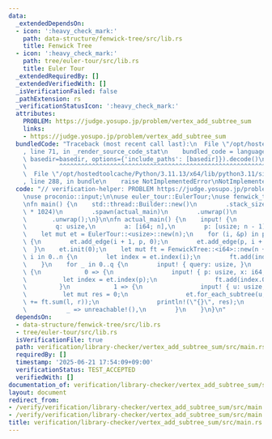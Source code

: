 ```yaml
---
data:
  _extendedDependsOn:
  - icon: ':heavy_check_mark:'
    path: data-structure/fenwick-tree/src/lib.rs
    title: Fenwick Tree
  - icon: ':heavy_check_mark:'
    path: tree/euler-tour/src/lib.rs
    title: Euler Tour
  _extendedRequiredBy: []
  _extendedVerifiedWith: []
  _isVerificationFailed: false
  _pathExtension: rs
  _verificationStatusIcon: ':heavy_check_mark:'
  attributes:
    PROBLEM: https://judge.yosupo.jp/problem/vertex_add_subtree_sum
    links:
    - https://judge.yosupo.jp/problem/vertex_add_subtree_sum
  bundledCode: "Traceback (most recent call last):\n  File \"/opt/hostedtoolcache/Python/3.11.13/x64/lib/python3.11/site-packages/onlinejudge_verify/documentation/build.py\"\
    , line 71, in _render_source_code_stat\n    bundled_code = language.bundle(stat.path,\
    \ basedir=basedir, options={'include_paths': [basedir]}).decode()\n          \
    \         ^^^^^^^^^^^^^^^^^^^^^^^^^^^^^^^^^^^^^^^^^^^^^^^^^^^^^^^^^^^^^^^^^^^^^^^^^^^^^^^^^\n\
    \  File \"/opt/hostedtoolcache/Python/3.11.13/x64/lib/python3.11/site-packages/onlinejudge_verify/languages/rust.py\"\
    , line 288, in bundle\n    raise NotImplementedError\nNotImplementedError\n"
  code: "// verification-helper: PROBLEM https://judge.yosupo.jp/problem/vertex_add_subtree_sum\n\
    \nuse proconio::input;\n\nuse euler_tour::EulerTour;\nuse fenwick_tree::FenwickTree;\n\
    \nfn main() {\n    std::thread::Builder::new()\n        .stack_size(64 * 1024\
    \ * 1024)\n        .spawn(actual_main)\n        .unwrap()\n        .join()\n \
    \       .unwrap();\n}\n\nfn actual_main() {\n    input! {\n        n: usize,\n\
    \        q: usize,\n        a: [i64; n],\n        p: [usize; n - 1],\n    }\n\
    \    let mut et = EulerTour::<usize>::new(n);\n    for (i, &p) in p.iter().enumerate()\
    \ {\n        et.add_edge(i + 1, p, 0);\n        et.add_edge(p, i + 1, 0);\n  \
    \  }\n    et.init(0);\n    let mut ft = FenwickTree::<i64>::new(n + n);\n    for\
    \ i in 0..n {\n        let index = et.index(i);\n        ft.add(index.0, a[i]);\n\
    \    }\n    for _ in 0..q {\n        input! { query: usize, }\n        match query\
    \ {\n            0 => {\n                input! { p: usize, x: i64, }\n      \
    \          let index = et.index(p);\n                ft.add(index.0, x);\n   \
    \         }\n            1 => {\n                input! { u: usize, }\n      \
    \          let mut res = 0;\n                et.for_each_subtree(u, |l, r| res\
    \ += ft.sum(l, r));\n                println!(\"{}\", res);\n            }\n \
    \           _ => unreachable!(),\n        }\n    }\n}\n"
  dependsOn:
  - data-structure/fenwick-tree/src/lib.rs
  - tree/euler-tour/src/lib.rs
  isVerificationFile: true
  path: verification/library-checker/vertex_add_subtree_sum/src/main.rs
  requiredBy: []
  timestamp: '2025-06-21 17:54:09+09:00'
  verificationStatus: TEST_ACCEPTED
  verifiedWith: []
documentation_of: verification/library-checker/vertex_add_subtree_sum/src/main.rs
layout: document
redirect_from:
- /verify/verification/library-checker/vertex_add_subtree_sum/src/main.rs
- /verify/verification/library-checker/vertex_add_subtree_sum/src/main.rs.html
title: verification/library-checker/vertex_add_subtree_sum/src/main.rs
---
```

